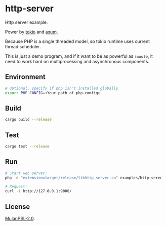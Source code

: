 # http-server

Http server example.

Power by [tokio](https://crates.io/crates/tokio) and [axum](https://crates.io/crates/axum).

Because PHP is a single threaded model, so tokio runtime uses current thread scheduler.

This is just a demo program, and if it want to be as powerful as `swoole`,
it need to work hard on multiprocessing and asynchronous components.

## Environment

```bash
# Optional, specify if php isn't installed globally.
export PHP_CONFIG=<Your path of php-config>
```

## Build

```bash
cargo build --release
```

## Test

```bash
cargo test --release
```

## Run

```bash
# Start web server:
php -d "extension=target/release/libhttp_server.so" examples/http-server/tests/php/test.php

# Request:
curl -i http://127.0.0.1:9000/
```

## License

[MulanPSL-2.0](https://github.com/phper-framework/phper/blob/master/LICENSE).
